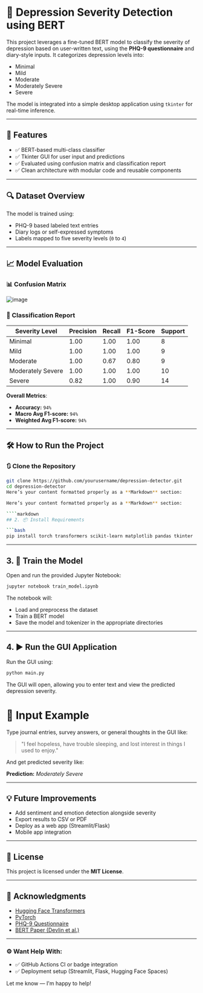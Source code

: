 # 🧠 Depression Severity Detection using BERT

This project leverages a fine-tuned BERT model to classify the severity of depression based on user-written text, using the **PHQ-9 questionnaire** and diary-style inputs. It categorizes depression levels into:

- Minimal
- Mild
- Moderate
- Moderately Severe
- Severe

The model is integrated into a simple desktop application using `tkinter` for real-time inference.

---

## 🚀 Features

- ✅ BERT-based multi-class classifier
- ✅ Tkinter GUI for user input and predictions
- ✅ Evaluated using confusion matrix and classification report
- ✅ Clean architecture with modular code and reusable components

---

## 🔍 Dataset Overview

The model is trained using:
- PHQ-9 based labeled text entries
- Diary logs or self-expressed symptoms
- Labels mapped to five severity levels (`0` to `4`)

---

## 📈 Model Evaluation

### 📊 Confusion Matrix

![image](https://github.com/user-attachments/assets/3b995dd1-8cd5-4709-a4ac-81c3f4eb6964)


### 🧾 Classification Report

| **Severity Level**    | **Precision** | **Recall** | **F1-Score** | **Support** |
|-----------------------|---------------|------------|--------------|-------------|
| Minimal               | 1.00          | 1.00       | 1.00         | 8           |
| Mild                  | 1.00          | 1.00       | 1.00         | 9           |
| Moderate              | 1.00          | 0.67       | 0.80         | 9           |
| Moderately Severe     | 1.00          | 1.00       | 1.00         | 10          |
| Severe                | 0.82          | 1.00       | 0.90         | 14          |

**Overall Metrics**:
- **Accuracy:** `94%`
- **Macro Avg F1-score:** `94%`
- **Weighted Avg F1-score:** `94%`

---

## 🛠️ How to Run the Project

### 🔃 Clone the Repository

```bash
git clone https://github.com/yourusername/depression-detector.git
cd depression-detector
Here’s your content formatted properly as a **Markdown** section:

Here’s your content formatted properly as a **Markdown** section:

````markdown
## 2. 📦 Install Requirements

```bash
pip install torch transformers scikit-learn matplotlib pandas tkinter
````


---

## 3. 📓 Train the Model

Open and run the provided Jupyter Notebook:

```bash
jupyter notebook train_model.ipynb
```

The notebook will:

* Load and preprocess the dataset
* Train a BERT model
* Save the model and tokenizer in the appropriate directories

---

## 4. ▶️ Run the GUI Application

Run the GUI using:

```bash
python main.py
```

The GUI will open, allowing you to enter text and view the predicted depression severity.

# 🧠 Input Example

Type journal entries, survey answers, or general thoughts in the GUI like:

> "I feel hopeless, have trouble sleeping, and lost interest in things I used to enjoy."

And get predicted severity like:

**Prediction:** _Moderately Severe_

---

## 💡 Future Improvements

- Add sentiment and emotion detection alongside severity  
- Export results to CSV or PDF  
- Deploy as a web app (Streamlit/Flask)  
- Mobile app integration  

---

## 📜 License

This project is licensed under the **MIT License**.

---

## 🙏 Acknowledgments

- [Hugging Face Transformers](https://huggingface.co/transformers/)
- [PyTorch](https://pytorch.org/)
- [PHQ-9 Questionnaire](https://www.ncbi.nlm.nih.gov/pmc/articles/PMC1495268/)
- [BERT Paper (Devlin et al.)](https://arxiv.org/abs/1810.04805)

---

### ⚙️ Want Help With:

- ✅ GitHub Actions CI or badge integration  
- ✅ Deployment setup (Streamlit, Flask, Hugging Face Spaces)

Let me know — I'm happy to help!


